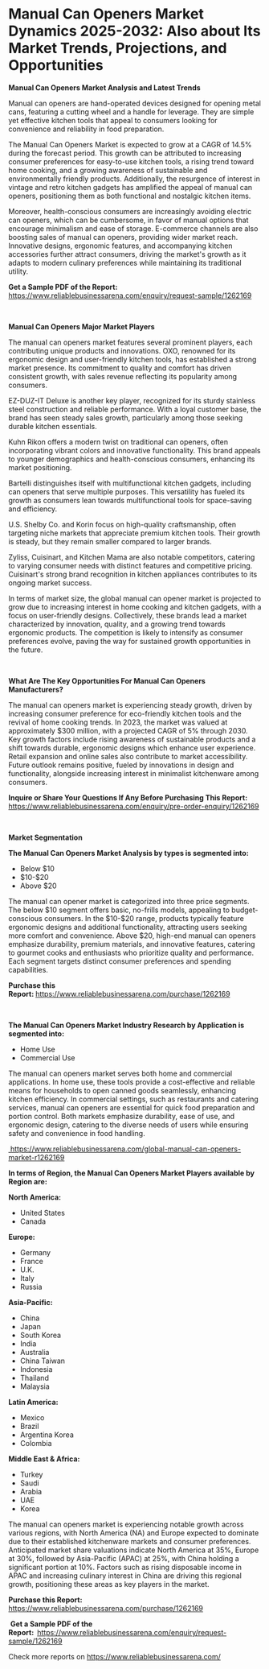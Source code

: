 <p><h1>Manual Can Openers Market Dynamics 2025-2032: Also about Its Market Trends, Projections, and Opportunities</h1></p><p><strong>Manual Can Openers Market Analysis and Latest Trends</strong></p>
<p><p>Manual can openers are hand-operated devices designed for opening metal cans, featuring a cutting wheel and a handle for leverage. They are simple yet effective kitchen tools that appeal to consumers looking for convenience and reliability in food preparation.</p><p>The Manual Can Openers Market is expected to grow at a CAGR of 14.5% during the forecast period. This growth can be attributed to increasing consumer preferences for easy-to-use kitchen tools, a rising trend toward home cooking, and a growing awareness of sustainable and environmentally friendly products. Additionally, the resurgence of interest in vintage and retro kitchen gadgets has amplified the appeal of manual can openers, positioning them as both functional and nostalgic kitchen items.</p><p>Moreover, health-conscious consumers are increasingly avoiding electric can openers, which can be cumbersome, in favor of manual options that encourage minimalism and ease of storage. E-commerce channels are also boosting sales of manual can openers, providing wider market reach. Innovative designs, ergonomic features, and accompanying kitchen accessories further attract consumers, driving the market's growth as it adapts to modern culinary preferences while maintaining its traditional utility.</p></p>
<p><strong>Get a Sample PDF of the Report:&nbsp;</strong> <a href="https://www.reliablebusinessarena.com/enquiry/request-sample/1262169?utm_campaign=3024&utm_medium=2&utm_source=Github&utm_content=ia&utm_term=04042025&utm_id=manual-can-openers">https://www.reliablebusinessarena.com/enquiry/request-sample/1262169</a></p>
<p>&nbsp;</p>
<p><strong>Manual Can Openers Major Market Players</strong></p>
<p><p>The manual can openers market features several prominent players, each contributing unique products and innovations. OXO, renowned for its ergonomic design and user-friendly kitchen tools, has established a strong market presence. Its commitment to quality and comfort has driven consistent growth, with sales revenue reflecting its popularity among consumers. </p><p>EZ-DUZ-IT Deluxe is another key player, recognized for its sturdy stainless steel construction and reliable performance. With a loyal customer base, the brand has seen steady sales growth, particularly among those seeking durable kitchen essentials.</p><p>Kuhn Rikon offers a modern twist on traditional can openers, often incorporating vibrant colors and innovative functionality. This brand appeals to younger demographics and health-conscious consumers, enhancing its market positioning.</p><p>Bartelli distinguishes itself with multifunctional kitchen gadgets, including can openers that serve multiple purposes. This versatility has fueled its growth as consumers lean towards multifunctional tools for space-saving and efficiency.</p><p>U.S. Shelby Co. and Korin focus on high-quality craftsmanship, often targeting niche markets that appreciate premium kitchen tools. Their growth is steady, but they remain smaller compared to larger brands.</p><p>Zyliss, Cuisinart, and Kitchen Mama are also notable competitors, catering to varying consumer needs with distinct features and competitive pricing. Cuisinart's strong brand recognition in kitchen appliances contributes to its ongoing market success.</p><p>In terms of market size, the global manual can opener market is projected to grow due to increasing interest in home cooking and kitchen gadgets, with a focus on user-friendly designs. Collectively, these brands lead a market characterized by innovation, quality, and a growing trend towards ergonomic products. The competition is likely to intensify as consumer preferences evolve, paving the way for sustained growth opportunities in the future.</p></p>
<p>&nbsp;</p>
<p><strong>What Are The Key Opportunities For Manual Can Openers Manufacturers?</strong></p>
<p><p>The manual can openers market is experiencing steady growth, driven by increasing consumer preference for eco-friendly kitchen tools and the revival of home cooking trends. In 2023, the market was valued at approximately $300 million, with a projected CAGR of 5% through 2030. Key growth factors include rising awareness of sustainable products and a shift towards durable, ergonomic designs which enhance user experience. Retail expansion and online sales also contribute to market accessibility. Future outlook remains positive, fueled by innovations in design and functionality, alongside increasing interest in minimalist kitchenware among consumers.</p></p>
<p><strong>Inquire or Share Your Questions If Any Before Purchasing This Report:</strong> <a href="https://www.reliablebusinessarena.com/enquiry/pre-order-enquiry/1262169?utm_campaign=3024&utm_medium=2&utm_source=Github&utm_content=ia&utm_term=04042025&utm_id=manual-can-openers">https://www.reliablebusinessarena.com/enquiry/pre-order-enquiry/1262169</a></p>
<p>&nbsp;</p>
<p><strong>Market Segmentation</strong></p>
<p><strong>The Manual Can Openers Market Analysis by types is segmented into:</strong></p>
<p><ul><li>Below $10</li><li>$10-$20</li><li>Above $20</li></ul></p>
<p><p>The manual can opener market is categorized into three price segments. The below $10 segment offers basic, no-frills models, appealing to budget-conscious consumers. In the $10-$20 range, products typically feature ergonomic designs and additional functionality, attracting users seeking more comfort and convenience. Above $20, high-end manual can openers emphasize durability, premium materials, and innovative features, catering to gourmet cooks and enthusiasts who prioritize quality and performance. Each segment targets distinct consumer preferences and spending capabilities.</p></p>
<p><strong>Purchase this Report:&nbsp;</strong><a href="https://www.reliablebusinessarena.com/purchase/1262169?utm_campaign=3024&utm_medium=2&utm_source=Github&utm_content=ia&utm_term=04042025&utm_id=manual-can-openers">https://www.reliablebusinessarena.com/purchase/1262169</a></p>
<p>&nbsp;</p>
<p><strong>The Manual Can Openers Market Industry Research by Application is segmented into:</strong></p>
<p><ul><li>Home Use</li><li>Commercial Use</li></ul></p>
<p><p>The manual can openers market serves both home and commercial applications. In home use, these tools provide a cost-effective and reliable means for households to open canned goods seamlessly, enhancing kitchen efficiency. In commercial settings, such as restaurants and catering services, manual can openers are essential for quick food preparation and portion control. Both markets emphasize durability, ease of use, and ergonomic design, catering to the diverse needs of users while ensuring safety and convenience in food handling.</p></p>
<p><a href="https://www.reliablebusinessarena.com/global-manual-can-openers-market-r1262169?utm_campaign=3024&utm_medium=2&utm_source=Github&utm_content=ia&utm_term=04042025&utm_id=manual-can-openers">&nbsp;https://www.reliablebusinessarena.com/global-manual-can-openers-market-r1262169</a></p>
<p><strong>In terms of Region, the Manual Can Openers Market Players available by Region are:</strong></p>
<p>
    <p> <strong> North America: </strong>
        <ul>
            <li>United States</li>
            <li>Canada</li>
        </ul>
        </p> 
    <p> <strong> Europe: </strong>
        <ul>
            <li>Germany</li>
            <li>France</li>
            <li>U.K.</li>
            <li>Italy</li>
            <li>Russia</li>
        </ul>
        </p> 
    <p> <strong> Asia-Pacific: </strong>
        <ul>
            <li>China</li>
            <li>Japan</li>
            <li>South Korea</li>
            <li>India</li>
            <li>Australia</li>
            <li>China Taiwan</li>
            <li>Indonesia</li>
            <li>Thailand</li>
            <li>Malaysia</li>
        </ul>
        </p> 
    <p> <strong> Latin America: </strong>
        <ul>
            <li>Mexico</li>
            <li>Brazil</li>
            <li>Argentina Korea</li>
            <li>Colombia</li>
        </ul>
        </p> 
    <p> <strong> Middle East & Africa: </strong>
        <ul>
            <li>Turkey</li>
            <li>Saudi</li>
            <li>Arabia</li>
            <li>UAE</li>
            <li>Korea</li>
        </ul>
    </p>
    </p>
<p><p>The manual can openers market is experiencing notable growth across various regions, with North America (NA) and Europe expected to dominate due to their established kitchenware markets and consumer preferences. Anticipated market share valuations indicate North America at 35%, Europe at 30%, followed by Asia-Pacific (APAC) at 25%, with China holding a significant portion at 10%. Factors such as rising disposable income in APAC and increasing culinary interest in China are driving this regional growth, positioning these areas as key players in the market.</p></p>
<p><strong>Purchase this Report: </strong><a href="https://www.reliablebusinessarena.com/purchase/1262169?utm_campaign=3024&utm_medium=2&utm_source=Github&utm_content=ia&utm_term=04042025&utm_id=manual-can-openers">https://www.reliablebusinessarena.com/purchase/1262169</a></p>
<p>&nbsp;<strong>Get a Sample PDF of the Report:&nbsp;&nbsp;</strong><a href="https://www.reliablebusinessarena.com/enquiry/request-sample/1262169?utm_campaign=3024&utm_medium=2&utm_source=Github&utm_content=ia&utm_term=04042025&utm_id=manual-can-openers">https://www.reliablebusinessarena.com/enquiry/request-sample/1262169</a></p>
<p><strong></strong></p>
<p>Check more reports on <a href="https://www.reliablebusinessarena.com/?utm_campaign=3024&utm_medium=2&utm_source=Github&utm_content=ia&utm_term=04042025&utm_id=manual-can-openers">https://www.reliablebusinessarena.com/</a></p>
